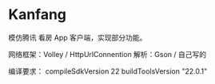 # Kanfang
模仿腾讯 看房 App 客户端，实现部分功能。


网络框架：Volley /  HttpUrlConnention
解析：Gson /  自己写的

编译要求：
  compileSdkVersion 22
  buildToolsVersion "22.0.1"



